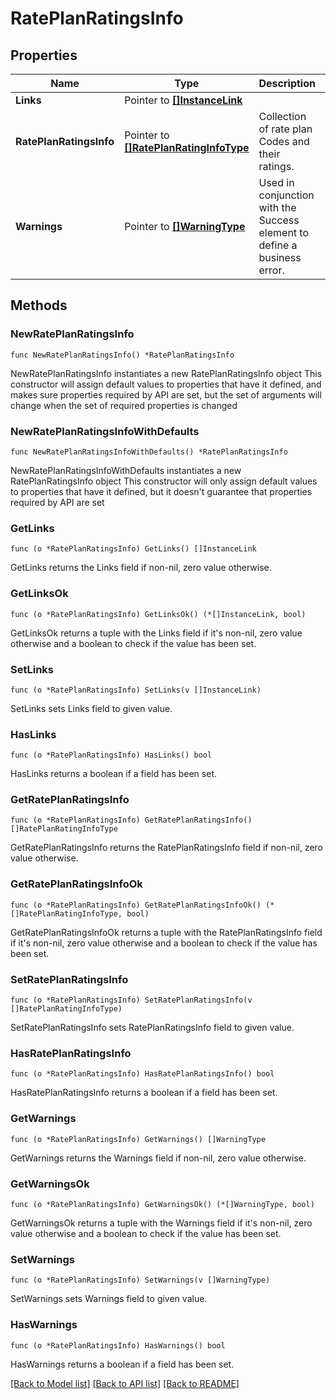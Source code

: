 # RatePlanRatingsInfo

## Properties

Name | Type | Description | Notes
------------ | ------------- | ------------- | -------------
**Links** | Pointer to [**[]InstanceLink**](InstanceLink.md) |  | [optional] 
**RatePlanRatingsInfo** | Pointer to [**[]RatePlanRatingInfoType**](RatePlanRatingInfoType.md) | Collection of rate plan Codes and their ratings. | [optional] 
**Warnings** | Pointer to [**[]WarningType**](WarningType.md) | Used in conjunction with the Success element to define a business error. | [optional] 

## Methods

### NewRatePlanRatingsInfo

`func NewRatePlanRatingsInfo() *RatePlanRatingsInfo`

NewRatePlanRatingsInfo instantiates a new RatePlanRatingsInfo object
This constructor will assign default values to properties that have it defined,
and makes sure properties required by API are set, but the set of arguments
will change when the set of required properties is changed

### NewRatePlanRatingsInfoWithDefaults

`func NewRatePlanRatingsInfoWithDefaults() *RatePlanRatingsInfo`

NewRatePlanRatingsInfoWithDefaults instantiates a new RatePlanRatingsInfo object
This constructor will only assign default values to properties that have it defined,
but it doesn't guarantee that properties required by API are set

### GetLinks

`func (o *RatePlanRatingsInfo) GetLinks() []InstanceLink`

GetLinks returns the Links field if non-nil, zero value otherwise.

### GetLinksOk

`func (o *RatePlanRatingsInfo) GetLinksOk() (*[]InstanceLink, bool)`

GetLinksOk returns a tuple with the Links field if it's non-nil, zero value otherwise
and a boolean to check if the value has been set.

### SetLinks

`func (o *RatePlanRatingsInfo) SetLinks(v []InstanceLink)`

SetLinks sets Links field to given value.

### HasLinks

`func (o *RatePlanRatingsInfo) HasLinks() bool`

HasLinks returns a boolean if a field has been set.

### GetRatePlanRatingsInfo

`func (o *RatePlanRatingsInfo) GetRatePlanRatingsInfo() []RatePlanRatingInfoType`

GetRatePlanRatingsInfo returns the RatePlanRatingsInfo field if non-nil, zero value otherwise.

### GetRatePlanRatingsInfoOk

`func (o *RatePlanRatingsInfo) GetRatePlanRatingsInfoOk() (*[]RatePlanRatingInfoType, bool)`

GetRatePlanRatingsInfoOk returns a tuple with the RatePlanRatingsInfo field if it's non-nil, zero value otherwise
and a boolean to check if the value has been set.

### SetRatePlanRatingsInfo

`func (o *RatePlanRatingsInfo) SetRatePlanRatingsInfo(v []RatePlanRatingInfoType)`

SetRatePlanRatingsInfo sets RatePlanRatingsInfo field to given value.

### HasRatePlanRatingsInfo

`func (o *RatePlanRatingsInfo) HasRatePlanRatingsInfo() bool`

HasRatePlanRatingsInfo returns a boolean if a field has been set.

### GetWarnings

`func (o *RatePlanRatingsInfo) GetWarnings() []WarningType`

GetWarnings returns the Warnings field if non-nil, zero value otherwise.

### GetWarningsOk

`func (o *RatePlanRatingsInfo) GetWarningsOk() (*[]WarningType, bool)`

GetWarningsOk returns a tuple with the Warnings field if it's non-nil, zero value otherwise
and a boolean to check if the value has been set.

### SetWarnings

`func (o *RatePlanRatingsInfo) SetWarnings(v []WarningType)`

SetWarnings sets Warnings field to given value.

### HasWarnings

`func (o *RatePlanRatingsInfo) HasWarnings() bool`

HasWarnings returns a boolean if a field has been set.


[[Back to Model list]](../README.md#documentation-for-models) [[Back to API list]](../README.md#documentation-for-api-endpoints) [[Back to README]](../README.md)


